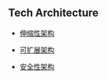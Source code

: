## Tech Architecture ##

* [伸缩性架构](Scalability.md)

* [可扩展架构](Extendibility.md)

* [安全性架构](Security.md)